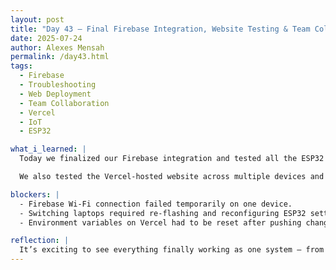 ```yaml
---
layout: post  
title: "Day 43 – Final Firebase Integration, Website Testing & Team Collaboration"  
date: 2025-07-24  
author: Alexes Mensah  
permalink: /day43.html  
tags:
  - Firebase
  - Troubleshooting
  - Web Deployment
  - Team Collaboration
  - Vercel
  - IoT
  - ESP32

what_i_learned: |
  Today we finalized our Firebase integration and tested all the ESP32 code files to ensure sensor data uploads correctly. We confirmed real-time updates were working on the website and walked the team through how the dashboard displays pH and turbidity levels.

  We also tested the Vercel-hosted website across multiple devices and networks, which helped us confirm compatibility and responsiveness. After resolving some connectivity and credential issues, we had a fully functioning system ready for demo day.

blockers: |
  - Firebase Wi-Fi connection failed temporarily on one device.
  - Switching laptops required re-flashing and reconfiguring ESP32 settings.
  - Environment variables on Vercel had to be reset after pushing changes.

reflection: |
  It’s exciting to see everything finally working as one system — from hardware to Firebase to the web dashboard. Teaching the rest of the team how it works helped reinforce our own knowledge. The bugs we hit today were frustrating at first, but they pushed us to troubleshoot effectively and confirmed that our system is now stable and scalable.
---
```

